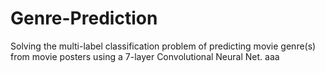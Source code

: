 # Genre-Prediction
Solving the multi-label classification problem of predicting movie genre(s) from movie posters using a 7-layer Convolutional Neural Net.
aaa
